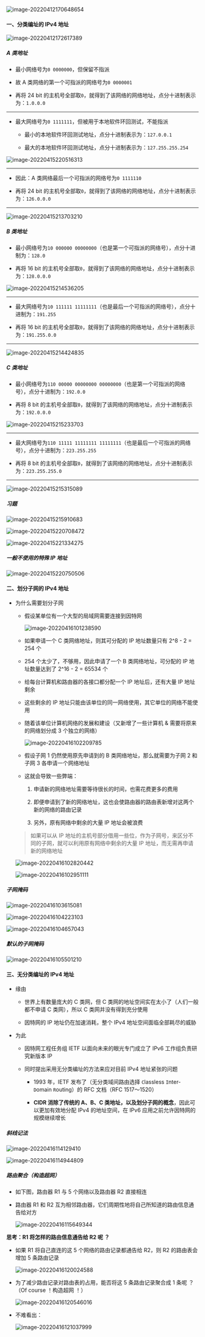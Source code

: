 ![image-20220412170648654](https://aliyun-oss-lpj.oss-cn-qingdao.aliyuncs.com/images/by-picgo/image-20220412170648654.png)

#### 一、分类编址的 IPv4 地址

![image-20220412172617389](https://aliyun-oss-lpj.oss-cn-qingdao.aliyuncs.com/images/by-picgo/image-20220412172617389.png)

##### A 类地址

- 最小网络号为`0 0000000`，但保留不指派

- 故 A 类网络的第一个可指派的网络号为`0 0000001`

- 再将 24 bit 的主机号全部取`0`，就得到了该网络的网络地址，点分十进制表示为：`1.0.0.0`

---

- 最大网络号为`0 1111111`，但被用于本地软件环回测试，不能指派

  - 最小的本地软件环回测试地址，点分十进制表示为：`127.0.0.1`

  - 最大的本地软件环回测试地址，点分十进制表示为：`127.255.255.254`

![image-20220415220516313](https://aliyun-oss-lpj.oss-cn-qingdao.aliyuncs.com/images/by-picgo/image-20220415220516313.png)

---

- 因此：A 类网络最后一个可指派的网络号为`0 1111110`

- 再将 24 bit 的主机号全部取`0`，就得到了该网络的网络地址，点分十进制表示为：`126.0.0.0`

---

![image-20220415213703210](https://aliyun-oss-lpj.oss-cn-qingdao.aliyuncs.com/images/by-picgo/image-20220415213703210.png)

##### B 类地址

- 最小网络号为`10 000000 00000000`（也是第一个可指派的网络号），点分十进制为：`128.0`

- 再将 16 bit 的主机号全部取`0`，就得到了该网络的网络地址，点分十进制表示为：`128.0.0.0`

![image-20220415214536205](https://aliyun-oss-lpj.oss-cn-qingdao.aliyuncs.com/images/by-picgo/image-20220415214536205.png)

---

- 最大网络号为`10 111111 11111111`（也是最后一个可指派的网络号），点分十进制为：`191.255`

- 再将 16 bit 的主机号全部取`0`，就得到了该网络的网络地址，点分十进制表示为：`191.255.0.0`

---

![image-20220415214424835](https://aliyun-oss-lpj.oss-cn-qingdao.aliyuncs.com/images/by-picgo/image-20220415214424835.png)

##### C 类地址

- 最小网络号为`110 00000 00000000 00000000`（也是第一个可指派的网络号），点分十进制为：`192.0.0`

- 再将 8 bit 的主机号全部取`0`，就得到了该网络的网络地址，点分十进制表示为：`192.0.0.0`

![image-20220415215233703](https://aliyun-oss-lpj.oss-cn-qingdao.aliyuncs.com/images/by-picgo/image-20220415215233703.png)

---

- 最大网络号为`110 11111 11111111 11111111`（也是最后一个可指派的网络号），点分十进制为：`223.255.255`

- 再将 8 bit 的主机号全部取`0`，就得到了该网络的网络地址，点分十进制表示为：`223.255.255.0`

---

![image-20220415215315089](https://aliyun-oss-lpj.oss-cn-qingdao.aliyuncs.com/images/by-picgo/image-20220415215315089.png)

##### 习题

![image-20220415215910683](https://aliyun-oss-lpj.oss-cn-qingdao.aliyuncs.com/images/by-picgo/image-20220415215910683.png)

![image-20220415220708472](https://aliyun-oss-lpj.oss-cn-qingdao.aliyuncs.com/images/by-picgo/image-20220415220708472.png)

![image-20220415221334275](https://aliyun-oss-lpj.oss-cn-qingdao.aliyuncs.com/images/by-picgo/image-20220415221334275.png)

##### 一般不使用的特殊 IP 地址

![image-20220415220750506](https://aliyun-oss-lpj.oss-cn-qingdao.aliyuncs.com/images/by-picgo/image-20220415220750506.png)

#### 二、划分子网的 IPv4 地址

- 为什么需要划分子网

  - 假设某单位有一个大型的局域网需要连接到因特网

    ![image-20220416101238590](https://aliyun-oss-lpj.oss-cn-qingdao.aliyuncs.com/images/by-picgo/image-20220416101238590.png)

  - 如果申请一个 C 类网络地址，则其可分配的 IP 地址数量只有 2^8 - 2 = 254 个

  - 254 个太少了，不够用，因此申请了一个 B 类网络地址，可分配的 IP 地址数量达到了 2^16 - 2 = 65534 个

  - 给每台计算机和路由器的各接口都分配一个 IP 地址后，还有大量 IP 地址剩余

  - 这些剩余的 IP 地址只能由该单位的同一网络使用，其它单位的网络不能使用

  - 随着该单位计算机网络的发展和建设（又新增了一些计算机 & 需要将原来的网络划分成 3 个独立的网络）

    ![image-20220416102209785](https://aliyun-oss-lpj.oss-cn-qingdao.aliyuncs.com/images/by-picgo/image-20220416102209785.png)

  - 假设子网 1 仍然使用原先申请到的 B 类网络地址，那么就需要为子网 2 和 子网 3 各申请一个网络地址

  - 这就会导致一些弊端：

    1. 申请新的网络地址需要等待很长的时间，也需花费更多的费用

    2. 即便申请到了新的网络地址，这也会使路由器的路由表新增对这两个新的网络的路由记录

    3. 另外，原有网络中剩余的大量 IP 地址会被浪费

  > 如果可以从 IP 地址的主机号部分借用一些位，作为子网号，来区分不同的子网，就可以利用原有网络中剩余的大量 IP 地址，而无需再申请新的网络地址

  ![image-20220416102820442](https://aliyun-oss-lpj.oss-cn-qingdao.aliyuncs.com/images/by-picgo/image-20220416102820442.png)

  ![image-20220416102951111](https://aliyun-oss-lpj.oss-cn-qingdao.aliyuncs.com/images/by-picgo/image-20220416102951111.png)

##### 子网掩码

![image-20220416103615081](https://aliyun-oss-lpj.oss-cn-qingdao.aliyuncs.com/images/by-picgo/image-20220416103615081.png)

![image-20220416104223103](https://aliyun-oss-lpj.oss-cn-qingdao.aliyuncs.com/images/by-picgo/image-20220416104223103.png)

![image-20220416104657043](https://aliyun-oss-lpj.oss-cn-qingdao.aliyuncs.com/images/by-picgo/image-20220416104657043.png)

##### 默认的子网掩码

![image-20220416105501210](https://aliyun-oss-lpj.oss-cn-qingdao.aliyuncs.com/images/by-picgo/image-20220416105501210.png)

#### 三、无分类编址的 IPv4 地址

- 缘由

  - 世界上有数量庞大的 C 类网，但 C 类网的地址空间实在太小了（人们一般都不申请 C 类网），所以 C 类网并没有得到充分使用

  - 因特网的 IP 地址仍在加速消耗，整个 IPv4 地址空间面临全部耗尽的威胁

- 为此

  - 因特网工程任务组 IETF 以面向未来的眼光专门成立了 IPv6 工作组负责研究新版本 IP

  - 同时提出采用无分类编址的方法来应对目前 IPv4 地址紧张的问题

    - 1993 年，IETF 发布了（无分类域间路由选择 `C`lassless `I`nter-`D`omain `R`outing）的 RFC 文档（RFC 1517～1520）

    - **CIDR 消除了传统的 A、B、C 类地址，以及划分子网的概念**，因此可以更加有效地分配 IPv4 的地址空间，在 IPv6 应用之前允许因特网的规模继续增长

##### 斜线记法

![image-20220416114129410](https://aliyun-oss-lpj.oss-cn-qingdao.aliyuncs.com/images/by-picgo/image-20220416114129410.png)

![image-20220416114944809](https://aliyun-oss-lpj.oss-cn-qingdao.aliyuncs.com/images/by-picgo/image-20220416114944809.png)

##### 路由聚合（构造超网）

- 如下图，路由器 R1 与 5 个网络以及路由器 R2 直接相连

- 路由器 R1 和 R2 互为相邻路由器，它们周期性地将自己所知道的路由信息通告给对方

  ![image-20220416115649344](https://aliyun-oss-lpj.oss-cn-qingdao.aliyuncs.com/images/by-picgo/image-20220416115649344.png)

**思考：R1 将怎样的路由信息通告给 R2 呢 ？**

- 如果 R1 将自己直连的这 5 个网络的路由记录都通告给 R2，则 R2 的路由表会增加 5 条路由记录

  ![image-20220416120024588](https://aliyun-oss-lpj.oss-cn-qingdao.aliyuncs.com/images/by-picgo/image-20220416120024588.png)

- 为了减少路由记录对路由表的占用，能否将这 5 条路由记录聚合成 1 条呢 ？（Of course ！构造超网 ！）

  ![image-20220416120546016](https://aliyun-oss-lpj.oss-cn-qingdao.aliyuncs.com/images/by-picgo/image-20220416120546016.png)

- 不难看出：

  ![image-20220416121037999](https://aliyun-oss-lpj.oss-cn-qingdao.aliyuncs.com/images/by-picgo/image-20220416121037999.png)
